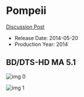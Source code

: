 # Pompeii

[Discussion Post](https://www.avsforum.com/threads/bass-eq-for-filtered-movies.2995212/post-57761078)

* Release Date: 2014-05-20
* Production Year: 2014

## BD/DTS-HD MA 5.1

![img 0](https://i.imgur.com/9GEI1ZA.jpg)

![img 1](https://i.imgur.com/VhH9rAX.jpg)

